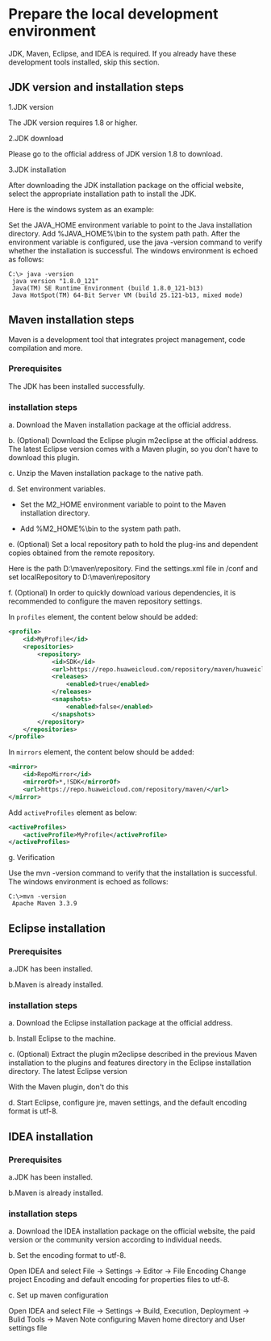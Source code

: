 # Prepare the local development environment

JDK, Maven, Eclipse, and IDEA is required. If you already have these development tools installed, skip this section.

## JDK version and installation steps

1.JDK version

The JDK version requires 1.8 or higher.

2.JDK download

Please go to the official address of JDK version 1.8 to download.

3.JDK installation

After downloading the JDK installation package on the official website, select the appropriate installation path to install the JDK.

Here is the windows system as an example:

Set the JAVA\_HOME environment variable to point to the Java installation directory. Add %JAVA\_HOME%\bin to the system path path. After the environment variable is configured, use the java -version command to verify whether the installation is successful. The windows environment is echoed as follows:

```
C:\> java -version      
 java version "1.8.0_121"      
 Java(TM) SE Runtime Environment (build 1.8.0_121-b13)      
 Java HotSpot(TM) 64-Bit Server VM (build 25.121-b13, mixed mode)
```

## Maven installation steps

Maven is a development tool that integrates project management, code compilation and more.

### **Prerequisites**

The JDK has been installed successfully.

### **installation steps**

a. Download the Maven installation package at the official address.

b. (Optional) Download the Eclipse plugin m2eclipse at the official address. The latest Eclipse version comes with a Maven plugin, so you don't have to download this plugin.

c. Unzip the Maven installation package to the native path.

d. Set environment variables.

* Set the M2\_HOME environment variable to point to the Maven installation directory.

* Add %M2\_HOME%\bin to the system path path.

e. (Optional) Set a local repository path to hold the plug-ins and dependent copies obtained from the remote repository.

Here is the path D:\maven\repository. Find the settings.xml file in /conf and set localRepository to D:\maven\repository

f. (Optional) In order to quickly download various dependencies, it is recommended to configure the maven repository settings.

In `profiles` element, the content below should be added:
```xml
<profile>
    <id>MyProfile</id>
    <repositories>
        <repository>
            <id>SDK</id>
            <url>https://repo.huaweicloud.com/repository/maven/huaweicloudsdk/</url>
            <releases>
                <enabled>true</enabled>
            </releases>
            <snapshots>
                <enabled>false</enabled>
            </snapshots>
        </repository>
    </repositories>
</profile>
```
In `mirrors` element, the content below should be added:
```xml
<mirror>
    <id>RepoMirror</id>
    <mirrorOf>*,!SDK</mirrorOf>
    <url>https://repo.huaweicloud.com/repository/maven/</url>
</mirror>
```
Add `activeProfiles` element as below:
```xml
<activeProfiles>
    <activeProfile>MyProfile</activeProfile>
</activeProfiles>
```

g. Verification

Use the mvn -version command to verify that the installation is successful. The windows environment is echoed as follows:

```
C:\>mvn -version        
 Apache Maven 3.3.9
```

## Eclipse installation

### **Prerequisites**

a.JDK has been installed.

b.Maven is already installed.

### **installation steps**

a. Download the Eclipse installation package at the official address.

b. Install Eclipse to the machine.

c. (Optional) Extract the plugin m2eclipse described in the previous Maven installation to the plugins and features directory in the Eclipse installation directory. The latest Eclipse version

With the Maven plugin, don't do this

d. Start Eclipse, configure jre, maven settings, and the default encoding format is utf-8.



## IDEA installation

### **Prerequisites**

a.JDK has been installed.

b.Maven is already installed.

### **installation steps**

a. Download the IDEA installation package on the official website, the paid version or the community version according to individual needs.

b. Set the encoding format to utf-8.

Open IDEA and select File -> Settings -> Editor -> File Encoding
Change project Encoding and default encoding for properties files to utf-8.

c. Set up maven configuration

Open IDEA and select File -> Settings -> Build, Execution, Deployment -> Bulid Tools -> Maven
Note configuring Maven home directory and User settings file
